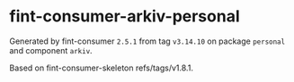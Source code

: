# fint-consumer-arkiv-personal

Generated by fint-consumer `2.5.1` from tag `v3.14.10` on package `personal` and component `arkiv`.

Based on fint-consumer-skeleton refs/tags/v1.8.1.
